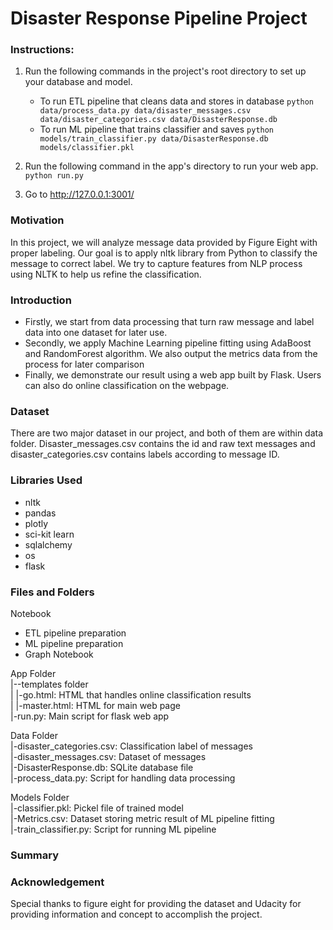 # Disaster Response Pipeline Project

### Instructions:
1. Run the following commands in the project's root directory to set up your database and model.

    - To run ETL pipeline that cleans data and stores in database
        `python data/process_data.py data/disaster_messages.csv data/disaster_categories.csv data/DisasterResponse.db`
    - To run ML pipeline that trains classifier and saves
        `python models/train_classifier.py data/DisasterResponse.db models/classifier.pkl`

2. Run the following command in the app's directory to run your web app.
    `python run.py`

3. Go to http://127.0.0.1:3001/

### Motivation
In this project, we will analyze message data provided by Figure Eight with proper labeling. Our goal is to apply nltk library from Python to classify the message to correct label. We try to capture features from NLP process using NLTK to help us refine the classification. 

### Introduction
- Firstly, we start from data processing that turn raw message and label data into one dataset for later use. 
- Secondly, we apply Machine Learning pipeline fitting using AdaBoost and RandomForest algorithm. We also output the metrics data from the process for later comparison
- Finally, we demonstrate our result using a web app built by Flask. Users can also do online classification on the webpage.


### Dataset
There are two major dataset in our project, and both of them are within data folder. Disaster_messages.csv contains the id and raw text messages and disaster_categories.csv contains labels according to message ID.


### Libraries Used
- nltk
- pandas
- plotly
- sci-kit learn
- sqlalchemy
- os
- flask

### Files and Folders
Notebook
- ETL pipeline preparation
- ML pipeline preparation
- Graph Notebook

App Folder <br>
|--templates folder <br>
|   |-go.html: HTML that handles online classification results <br>
|   |-master.html: HTML for main web page <br>
|-run.py: Main script for flask web app <br>

Data Folder <br>
|-disaster_categories.csv: Classification label of messages <br>
|-disaster_messages.csv: Dataset of messages <br>
|-DisasterResponse.db: SQLite database file <br>
|-process_data.py: Script for handling data processing <br>

Models Folder <br>
|-classifier.pkl: Pickel file of trained model <br> 
|-Metrics.csv: Dataset storing metric result of ML pipeline fitting <br>
|-train_classifier.py: Script for running ML pipeline <br>

### Summary

### Acknowledgement
Special thanks to figure eight for providing the dataset and Udacity for providing information and concept to accomplish the project.